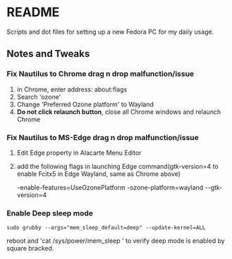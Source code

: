# README

Scripts and dot files for setting up a new Fedora PC for my daily usage.

## Notes and Tweaks

### Fix Nautilus to Chrome drag n drop malfunction/issue

1. in Chrome, enter address: about:flags
2. Search 'ozone'
3. Change 'Preferred Ozone platform' to Wayland
4. **Do not click relaunch button**, close all Chrome windows and relaunch Chrome

### Fix Nautilus to MS-Edge drag n drop malfunction/issue

1. Edit Edge property in Alacarte Menu Editor
2. add the following flags in launching Edge command(gtk-version=4 to enable Fcitx5 in Edge Wayland, same as Chrome above)

   -enable-features=UseOzonePlatform -ozone-platform=wayland --gtk-version=4

### Enable Deep sleep mode

    sudo grubby --args="mem_sleep_default=deep" --update-kernel=ALL

reboot and 'cat /sys/power/mem_sleep ' to verify deep mode is enabled by square bracked.
